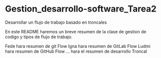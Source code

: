 # Gestion_desarrollo-software_Tarea2
Desarrollar un flujo de trabajo basado en troncales

En este README haremos un breve resumen de la clase de gestion de codigo y tipos de flujo de trabajo.

Fede hara resumen de git Flow
Igna hara resumen de GitLab Flow
Ludmi hara resumen de GitHub Flow 
... hara el resumen de  desarrollo Troncal

